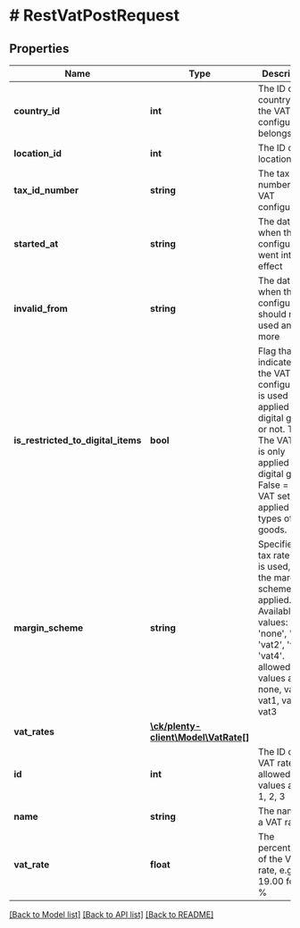 # # RestVatPostRequest

## Properties

Name | Type | Description | Notes
------------ | ------------- | ------------- | -------------
**country_id** | **int** | The ID of the country that the VAT configuration belongs to |
**location_id** | **int** | The ID of the location |
**tax_id_number** | **string** | The tax id number of VAT configuration. | [optional]
**started_at** | **string** | The date when the VAT configuration went into effect |
**invalid_from** | **string** | The date when the VAT configuration should not be used any more | [optional]
**is_restricted_to_digital_items** | **bool** | Flag that indicates if the VAT configuration is used only applied to digital goods or not. True&#x3D; The VAT set is only applied to digital goods. False &#x3D; The VAT set is applied to all types of goods. | [optional]
**margin_scheme** | **string** | Specifies the tax rate that is used, when the margin scheme is applied. Available values: &#39;none&#39;, &#39;vat1&#39;, &#39;vat2&#39;, &#39;vat3&#39;, &#39;vat4&#39;. allowed values are none, vat0, vat1, vat2, vat3 | [optional]
**vat_rates** | [**\ck/plenty-client\Model\VatRate[]**](VatRate.md) |  |
**id** | **int** | The ID of the VAT rate  allowed values are 0, 1, 2, 3 |
**name** | **string** | The name of a VAT rate | [optional]
**vat_rate** | **float** | The percentage of the VAT rate, e.g. 19.00 for 19 % |

[[Back to Model list]](../../README.md#models) [[Back to API list]](../../README.md#endpoints) [[Back to README]](../../README.md)
